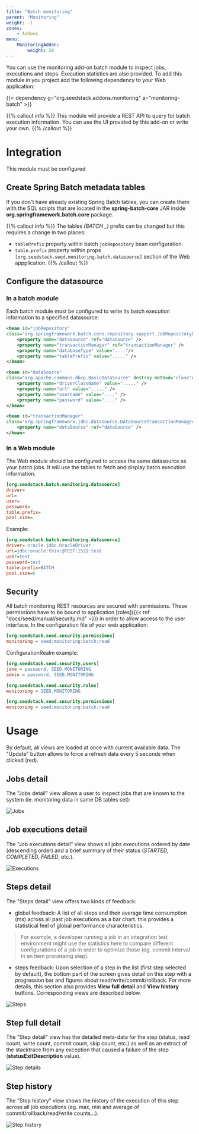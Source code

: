```yaml
---
title: "Batch monitoring"
parent: "Monitoring"
weight: -1
zones:
    - Addons
menu:
    MonitoringAddon:
        weight: 20
---
```


You can use the monitoring add-on batch module to inspect jobs, executions and steps. Execution statistics are also
provided. To add this module in you project add the following dependency to your Web application:

{{< dependency g="org.seedstack.addons.monitoring" a="monitoring-batch" >}}

{{% callout info %}}
This module will provide a REST API to query for batch execution information. 
You can use the UI provided by this add-on or write your own.
{{% /callout %}}

# Integration

This module must be configured

## Create Spring Batch metadata tables

If you don't have already existing Spring Batch tables, you can create them with the SQL scripts that are located in
the **spring-batch-core** JAR inside **org.springframework.batch.core** package.

{{% callout info %}}
The tables *(BATCH _)* prefix can be changed but this requires a change in two places:

* `tablePrefix` property within batch `jobRepository` bean configuration.
* `table.prefix` property within props `[org.seedstack.seed.monitoring.batch.datasource]` section of the Web appplication.
{{% /callout %}}

## Configure the datasource

### In a batch module

Each batch module must be configured to write its batch execution information to a specified datasource:

```xml
<bean id="jobRepository"
class="org.springframework.batch.core.repository.support.JobRepositoryFactoryBean">
    <property name="dataSource" ref="dataSource" />
    <property name="transactionManager" ref="transactionManager" />
    <property name="databaseType" value="...."/>
    <property name="tablePrefix" value="....." />
</bean>

<bean id="dataSource"
class="org.apache.commons.dbcp.BasicDataSource" destroy-method="close">
    <property name="driverClassName" value="....." />
    <property name="url" value="....." />
    <property name="username" value="...." />
    <property name="password" value="...." />
</bean>

<bean id="transactionManager"
class="org.springframework.jdbc.datasource.DataSourceTransactionManager">
    <property name="dataSource" ref="dataSource" />
</bean>
```

### In a Web module

The Web module should be configured to access the same datasource as your batch jobs. It will use the tables to fetch
and display batch execution information.

```ini
[org.seedstack.batch.monitoring.datasource]
driver=
url=
user=
password=
table.prefix=
pool.size=
```

Example:

```ini
[org.seedstack.batch.monitoring.datasource]
driver= oracle.jdbc.OracleDriver
url=jdbc:oracle:thin:@TEST:1521:test
user=test
password=test
table.prefix=BATCH_
pool.size=6
```

## Security

All batch monitoring REST resources are secured with permissions. These permissions have to be bound
to application [roles]({{< ref "docs/seed/manual/security.md" >}}) in order to allow access to the user interface. In the configuration
file of your web application:

```ini
[org.seedstack.seed.security.permissions]
monitoring = seed:monitoring:batch:read
```

ConfigurationRealm example:

```ini
[org.seedstack.seed.security.users]
jane = password, SEED.MONITORING
admin = password, SEED.MONITORING

[org.seedstack.seed.security.roles]
monitoring = SEED.MONITORING

[org.seedstack.seed.security.permissions]
monitoring = seed:monitoring:batch:read
```

# Usage

By default, all views are loaded at once with current available data. The "Update" button allows
to force a refresh data every 5 seconds when clicked (red).

## Jobs detail

The "Jobs detail" view allows a user to inspect jobs that are known to the system (ie. monitoring
data in same DB tables set):

![Jobs](img/jobsDetails.png)

## Job executions detail

The "Job executions detail" view shows all jobs executions ordered by date (descending order)
and a brief summary of their status (*STARTED, COMPLETED, FAILED*, etc.).

![Executions](img/jobExecutions.png)

## Steps detail

The "Steps detail" view offers two kinds of feedback:

* global feedback: A list of all steps and their average time consumption (ms) across all past
job executions as a bar chart. this provides a statistical feel of global performance characteristics.

> For example, a developer running a job in an integration test environment might use the statistics
here to compare different configurations of a job in order to optimize those (eg. commit interval in
an item processing step).

* steps feedback: Upon selection of a step in the list (first step selected by default), the bottom
part of the screen gives detail on this step with a progression bar and figures about read/write/commit/rollback.
For more details, this section also provides **View full detail** and **View history** buttons.
Corresponding views are described below.

![Steps](img/stepsDetails.png)

## Step full detail

 The "Step detail" view has the detailed meta-data for the step (status, read count, write count,
 commit count, skip count, etc.) as well as an extract of the stacktrace from any exception that
 caused a failure of the step (**statusExitDescription** value).

![Step details](img/stepDetails.png)

## Step history

The "Step history" view shows the history of the execution of this step across all job executions
(eg. max, min and average of commit/rollback/read/write counts...).

![Step history](img/history.png)
